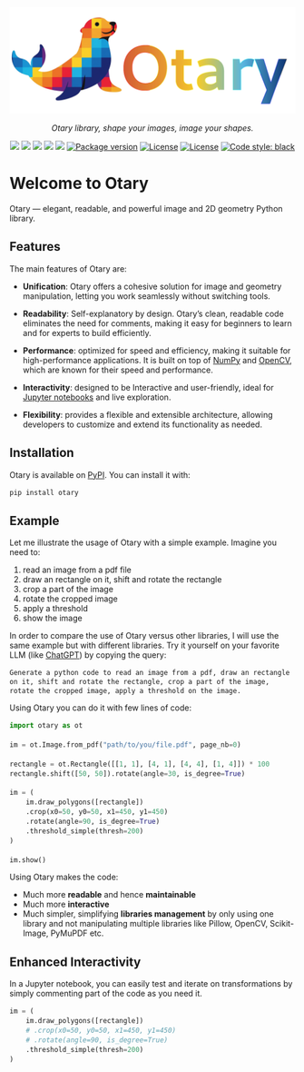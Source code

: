 <p align="center">
  <a href="">
    <img src="https://github.com/poupeaua/otary/raw/master/docs/img/logo-withname-bg-transparent.png" alt="Otary">
</a>
</p>

<p align="center">
    <em>Otary library, shape your images, image your shapes.</em>
</p>

<p align="center">
<a href="https://alexandrepoupeau.com/otary/" > <img src="https://gradgen.bokub.workers.dev/badge/rainbow/Otary%20%20%20?gradient=d76333,edb12f,dfc846,6eb8c9,1c538b&label=Enjoy"/></a>
<a href="https://github.com/poupeaua/otary/actions/workflows/test.yaml" > <img src="https://github.com/poupeaua/otary/actions/workflows/test.yaml/badge.svg"/></a>
<a href="https://codecov.io/github/poupeaua/otary" > <img src="https://codecov.io/github/poupeaua/otary/graph/badge.svg?token=LE040UGFZU"/></a>
<a href="https://app.codacy.com/gh/poupeaua/otary/dashboard?utm_source=gh&utm_medium=referral&utm_content=&utm_campaign=Badge_grade" > <img src="https://app.codacy.com/project/badge/Grade/704a873ee08c40318423a47ec71b9bf4"/></a>
<a href="https://alexandrepoupeau.com/otary/" > <img src="https://github.com/poupeaua/otary/actions/workflows/docs.yaml/badge.svg?branch=master"/></a>
<a href="https://pypi.org/project/otary" target="_blank"> <img src="https://img.shields.io/pypi/v/otary?color=blue&label=pypi" alt="Package version"></a>
<a href="https://pypi.org/project/otary" target="_blank"><img src="https://img.shields.io/pypi/pyversions/otary?color=blue&label=python" alt="License"></a>
<a href="https://github.com/poupeaua/otary/blob/master/LICENSE" target="_blank"><img src="https://img.shields.io/github/license/poupeaua/otary?color=8A2BE2" alt="License"></a>
<a href="https://github.com/psf/black"><img alt="Code style: black" src="https://img.shields.io/badge/code%20style-black-000000.svg"></a>
</p>

# Welcome to Otary

Otary — elegant, readable, and powerful image and 2D geometry Python library.

## Features

The main features of Otary are:

- **Unification**: Otary offers a cohesive solution for image and geometry manipulation, letting you work seamlessly without switching tools.

- **Readability**: Self-explanatory by design. Otary’s clean, readable code eliminates the need for comments, making it easy for beginners to learn and for experts to build efficiently.

- **Performance**: optimized for speed and efficiency, making it suitable for high-performance applications. It is built on top of [NumPy](https://numpy.org) and [OpenCV](https://opencv.org), which are known for their speed and performance.

- **Interactivity**: designed to be Interactive and user-friendly, ideal for [Jupyter notebooks](https://jupyter.org) and live exploration.

- **Flexibility**: provides a flexible and extensible architecture, allowing developers to customize and extend its functionality as needed.

## Installation

Otary is available on [PyPI](https://pypi.org/project/otary/). You can install it with:

```bash
pip install otary
```

## Example

Let me illustrate the usage of Otary with a simple example. Imagine you need to:

1. read an image from a pdf file
2. draw an rectangle on it, shift and rotate the rectangle
3. crop a part of the image
4. rotate the cropped image
5. apply a threshold
6. show the image

In order to compare the use of Otary versus other libraries, I will use the same example but with different libraries. Try it yourself on your favorite LLM (like [ChatGPT](https://chatgpt.com/)) by copying the query:

```text
Generate a python code to read an image from a pdf, draw an rectangle on it, shift and rotate the rectangle, crop a part of the image, rotate the cropped image, apply a threshold on the image.
```

Using Otary you can do it with few lines of code:

```python
import otary as ot

im = ot.Image.from_pdf("path/to/you/file.pdf", page_nb=0)

rectangle = ot.Rectangle([[1, 1], [4, 1], [4, 4], [1, 4]]) * 100
rectangle.shift([50, 50]).rotate(angle=30, is_degree=True)

im = (
    im.draw_polygons([rectangle])
    .crop(x0=50, y0=50, x1=450, y1=450)
    .rotate(angle=90, is_degree=True)
    .threshold_simple(thresh=200)
)

im.show()
```

Using Otary makes the code:

- Much more **readable** and hence **maintainable**
- Much more **interactive**
- Much simpler, simplifying **libraries management** by only using one library and not manipulating multiple libraries like Pillow, OpenCV, Scikit-Image, PyMuPDF etc.

## Enhanced Interactivity

In a Jupyter notebook, you can easily test and iterate on transformations by simply commenting part of the code as you need it.

```python
im = (
    im.draw_polygons([rectangle])
    # .crop(x0=50, y0=50, x1=450, y1=450)
    # .rotate(angle=90, is_degree=True)
    .threshold_simple(thresh=200)
)
```
